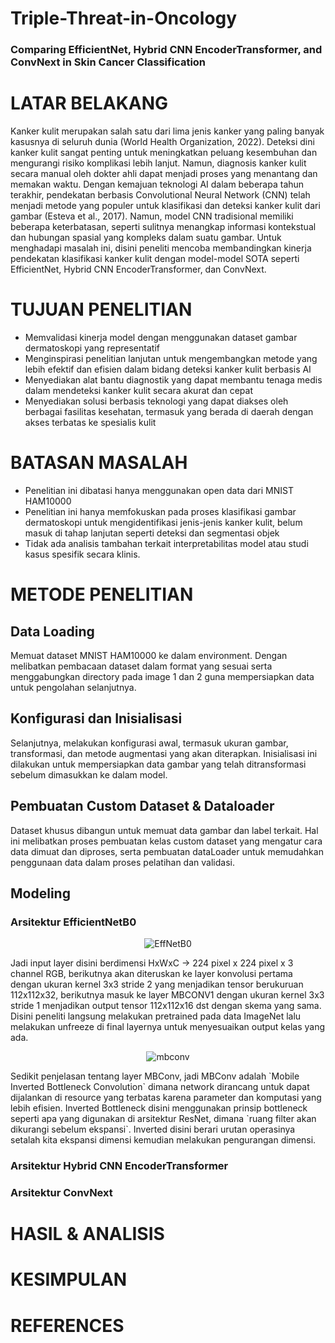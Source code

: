 # Triple-Threat-in-Oncology
### Comparing EfficientNet, Hybrid CNN EncoderTransformer, and ConvNext in Skin Cancer Classification

# LATAR BELAKANG
Kanker kulit merupakan salah satu dari lima jenis kanker yang paling banyak kasusnya di seluruh dunia (World Health Organization, 2022). Deteksi dini kanker kulit sangat penting untuk meningkatkan peluang kesembuhan dan mengurangi risiko komplikasi lebih lanjut. Namun, diagnosis kanker kulit secara manual oleh dokter ahli dapat menjadi proses yang menantang dan memakan waktu. Dengan kemajuan teknologi AI dalam beberapa tahun terakhir, pendekatan berbasis Convolutional Neural Network (CNN) telah menjadi metode yang populer untuk klasifikasi dan deteksi kanker kulit dari gambar (Esteva et al., 2017). Namun, model CNN tradisional memiliki beberapa keterbatasan, seperti sulitnya menangkap informasi kontekstual dan hubungan spasial yang kompleks dalam suatu gambar. Untuk menghadapi masalah ini, disini peneliti mencoba membandingkan kinerja pendekatan klasifikasi kanker kulit dengan model-model SOTA seperti EfficientNet, Hybrid CNN EncoderTransformer, dan ConvNext.
# TUJUAN PENELITIAN
- Memvalidasi kinerja model dengan menggunakan dataset gambar dermatoskopi yang representatif
- Menginspirasi penelitian lanjutan untuk mengembangkan metode yang lebih efektif dan efisien dalam bidang deteksi kanker kulit berbasis AI
- Menyediakan alat bantu diagnostik yang dapat membantu tenaga medis dalam mendeteksi kanker kulit secara akurat dan cepat
- Menyediakan solusi berbasis teknologi yang dapat diakses oleh berbagai fasilitas kesehatan, termasuk yang berada di daerah dengan akses terbatas ke spesialis kulit
# BATASAN MASALAH
- Penelitian ini dibatasi hanya menggunakan open data dari MNIST HAM10000
- Penelitian ini hanya memfokuskan pada proses klasifikasi gambar dermatoskopi untuk mengidentifikasi jenis-jenis kanker kulit, belum masuk di tahap lanjutan seperti deteksi dan segmentasi objek
- Tidak ada analisis tambahan terkait interpretabilitas model atau studi kasus spesifik secara klinis.
# METODE PENELITIAN
## Data Loading
Memuat dataset MNIST HAM10000 ke dalam environment. Dengan melibatkan pembacaan dataset dalam format yang sesuai serta menggabungkan directory pada image 1 dan 2 guna mempersiapkan data untuk pengolahan selanjutnya.
## Konfigurasi dan Inisialisasi
Selanjutnya, melakukan konfigurasi awal, termasuk ukuran gambar, transformasi, dan metode augmentasi yang akan diterapkan. Inisialisasi ini dilakukan untuk mempersiapkan data gambar yang telah ditransformasi sebelum dimasukkan ke dalam model.
## Pembuatan Custom Dataset & Dataloader
Dataset khusus dibangun untuk memuat data gambar dan label terkait. Hal ini melibatkan proses pembuatan kelas custom dataset yang mengatur cara data dimuat dan diproses, serta pembuatan dataLoader untuk memudahkan penggunaan data dalam proses pelatihan dan validasi.
## Modeling
### Arsitektur EfficientNetB0
<p align="center">
  <img src="https://drive.google.com/uc?export=view&id=12_1OTnFHoQd3bqi6fRS8fo4LFnXvQseI" alt="EffNetB0">
</p>
Jadi input layer disini berdimensi HxWxC -> 224 pixel x 224 pixel x 3 channel RGB, berikutnya akan diteruskan ke layer konvolusi pertama dengan ukuran kernel 3x3 stride 2 yang menjadikan tensor berukuruan 112x112x32, berikutnya masuk ke layer MBCONV1 dengan ukuran kernel 3x3 stride 1 menjadikan output tensor 112x112x16 dst dengan skema yang sama. Disini peneliti langsung melakukan pretrained pada data ImageNet lalu melakukan unfreeze di final layernya untuk menyesuaikan output kelas yang ada.
<p align="center">
  <img src="https://drive.google.com/uc?export=view&id=1YcJlsJPsMCm2aKQE-vkm1FV6Lk3TT5ie" alt="mbconv">
</p>
Sedikit penjelasan tentang layer MBConv, jadi MBConv adalah `Mobile Inverted Bottleneck Convolution` dimana network dirancang untuk dapat dijalankan di resource yang terbatas karena parameter dan komputasi yang lebih efisien. Inverted Bottleneck disini menggunakan prinsip bottleneck seperti apa yang digunakan di arsitektur ResNet, dimana `ruang filter akan dikurangi sebelum ekspansi`. Inverted disini berari urutan operasinya setalah kita ekspansi dimensi kemudian melakukan pengurangan dimensi. 

### Arsitektur Hybrid CNN EncoderTransformer

### Arsitektur ConvNext
# HASIL & ANALISIS

# KESIMPULAN

# REFERENCES

